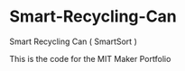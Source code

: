 # Smart-Recycling-Can
Smart Recycling Can ( SmartSort )


This is the code for the MIT Maker Portfolio
